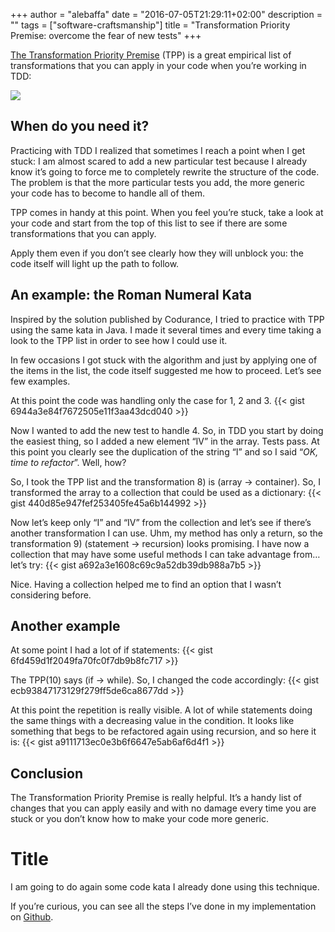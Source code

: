 +++
author = "alebaffa"
date = "2016-07-05T21:29:11+02:00"
description = ""
tags = ["software-craftsmanship"]
title = "Transformation Priority Premise: overcome the fear of new tests"
+++

[The Transformation Priority Premise](https://blog.8thlight.com/uncle-bob/2013/05/27/TheTransformationPriorityPremise.html) (TPP) is a great empirical list of transformations that you can apply in your code when you’re working in TDD:

<img src="../../../../img/tpp.png"/>

## When do you need it?
Practicing with TDD I realized that sometimes I reach a point when I get stuck: I am almost scared to add a new particular test because I already know it’s going to force me to completely rewrite the structure of the code.
The problem is that the more particular tests you add, the more generic your code has to become to handle all of them.

TPP comes in handy at this point. When you feel you’re stuck, take a look at your code and start from the top of this list to see if there are some transformations that you can apply.

Apply them even if you don’t see clearly how they will unblock you: the code itself will light up the path to follow.

## An example: the Roman Numeral Kata
Inspired by the solution published by Codurance, I tried to practice with TPP using the same kata in Java. I made it several times and every time taking a look to the TPP list in order to see how I could use it.

In few occasions I got stuck with the algorithm and just by applying one of the items in the list, the code itself suggested me how to proceed. 
Let’s see few examples.

At this point the code was handling only the case for 1, 2 and 3.
{{< gist 6944a3e84f7672505e11f3aa43dcd040 >}}

Now I wanted to add the new test to handle 4. So, in TDD you start by doing the easiest thing, so I added a new element “IV” in the array. Tests pass. 
At this point you clearly see the duplication of the string “I” and so I said “_OK, time to refactor_”. Well, how?

So, I took the TPP list and the transformation 8) is (array -> container). So, I transformed the array to a collection that could be used as a dictionary:
{{< gist 440d85e947fef253405fe45a6b144992 >}}

Now let’s keep only “I” and “IV” from the collection and let’s see if there’s another transformation I can use. 
Uhm, my method has only a return, so the transformation 9) (statement -> recursion) looks promising. I have now a collection that may have some useful methods I can take advantage from…let’s try:
{{< gist a692a3e1608c69c9a52db39db988a7b5 >}}

Nice. Having a collection helped me to find an option that I wasn’t considering before.

## Another example
At some point I had a lot of if statements:
{{< gist 6fd459d1f2049fa70fc0f7db9b8fc717 >}}

The TPP(10) says (if -> while). So, I changed the code accordingly:
{{< gist ecb93847173129f279ff5de6ca8677dd >}}

At this point the repetition is really visible. A lot of while statements doing the same things with a decreasing value in the condition. It looks like something that begs to be refactored again using recursion, and so here it is:
{{< gist a9111713ec0e3b6f6647e5ab6af6d4f1 >}}

## Conclusion
The Transformation Priority Premise is really helpful. It’s a handy list of changes that you can apply easily and with no damage every time you are stuck or you don’t know how to make your code more generic.

# Title
I am going to do again some code kata I already done using this technique.

If you’re curious, you can see all the steps I’ve done in my implementation on [Github](https://github.com/alebaffa/codekata/commits/master/src).